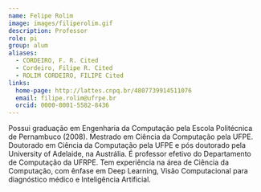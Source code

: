 ```yaml
---
name: Felipe Rolim
image: images/filiperolim.gif
description: Professor
role: pi
group: alum
aliases:
  - CORDEIRO, F. R. Cited
  - Cordeiro, Filipe R. Cited
  - ROLIM CORDEIRO, FILIPE Cited
links:
  home-page: http://lattes.cnpq.br/4807739914511076
  email: filipe.rolim@ufrpe.br
  orcid: 0000-0001-5582-8436 
---
```


Possui graduação em Engenharia da Computação pela Escola Politécnica de Pernambuco (2008). Mestrado em Ciência da Computação pela UFPE. Doutorado em Ciência da Computação pela UFPE e pós doutorado pela University of Adelaide, na Austrália. É professor efetivo do Departamento de Computação da UFRPE. Tem experiência na área de Ciência da Computação, com ênfase em Deep Learning, Visão Computacional para diagnóstico médico e Inteligência Artificial.
